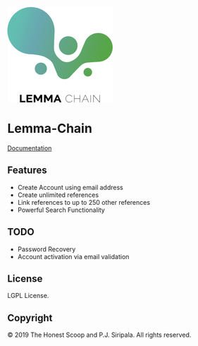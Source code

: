 
![Lemma-Chain](https://github.com/thehonestscoop/lemma-chain/raw/master/logo.png)

# Lemma-Chain




[Documentation](https://thehonestscoop.com/docs/lemma-chain)



## Features

* Create Account using email address
* Create unlimited references
* Link references to up to 250 other references
* Powerful Search Functionality

## TODO

* Password Recovery
* Account activation via email validation


## License

LGPL License.


## Copyright

© 2019 The Honest Scoop and P.J. Siripala. All rights reserved.
